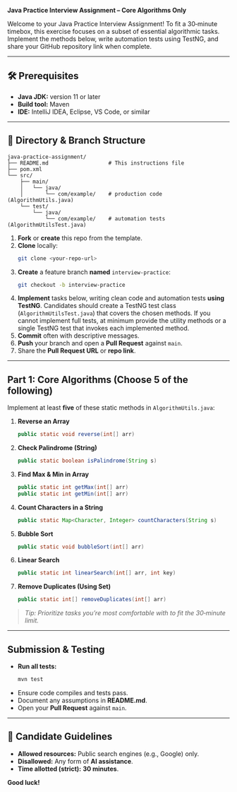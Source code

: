 **Java Practice Interview Assignment – Core Algorithms Only**  

Welcome to your Java Practice Interview Assignment! To fit a 30‑minute timebox, this exercise focuses on a subset of essential algorithmic tasks. Implement the methods below, write automation tests using TestNG, and share your GitHub repository link when complete.

---

## 🛠 Prerequisites

- **Java JDK:** version 11 or later
- **Build tool:** Maven
- **IDE:** IntelliJ IDEA, Eclipse, VS Code, or similar

---

## 📁 Directory & Branch Structure

```
java-practice-assignment/
├── README.md                   # This instructions file
├── pom.xml                   
└── src/
    ├── main/
    │   └── java/
    │       └── com/example/    # production code (AlgorithmUtils.java)
    └── test/
        └── java/
            └── com/example/    # automation tests (AlgorithmUtilsTest.java)
```

1. **Fork** or **create** this repo from the template.  
2. **Clone** locally:  
   ```bash
   git clone <your-repo-url>
   ```
3. **Create** a feature branch **named** `interview-practice`:  
   ```bash
   git checkout -b interview-practice
   ```
4. **Implement** tasks below, writing clean code and automation tests **using TestNG**. Candidates should create a TestNG test class (`AlgorithmUtilsTest.java`) that covers the chosen methods. If you cannot implement full tests, at minimum provide the utility methods or a single TestNG test that invokes each implemented method.
5. **Commit** often with descriptive messages.  
6. **Push** your branch and open a **Pull Request** against `main`.  
7. Share the **Pull Request URL** or **repo link**.

---

## Part 1: Core Algorithms (Choose **5** of the following)

Implement at least **five** of these static methods in `AlgorithmUtils.java`:

1. **Reverse an Array**  
   ```java
   public static void reverse(int[] arr)
   ```
2. **Check Palindrome (String)**  
   ```java
   public static boolean isPalindrome(String s)
   ```
3. **Find Max & Min in Array**  
   ```java
   public static int getMax(int[] arr)
   public static int getMin(int[] arr)
   ```
4. **Count Characters in a String**  
   ```java
   public static Map<Character, Integer> countCharacters(String s)
   ```
5. **Bubble Sort**  
   ```java
   public static void bubbleSort(int[] arr)
   ```
6. **Linear Search**  
   ```java
   public static int linearSearch(int[] arr, int key)
   ```
7. **Remove Duplicates (Using Set)**  
   ```java
   public static int[] removeDuplicates(int[] arr)
   ```

> _Tip: Prioritize tasks you’re most comfortable with to fit the 30‑minute limit._

---

## Submission & Testing

- **Run all tests:**  
  ```bash
  mvn test
  ```
- Ensure code compiles and tests pass.  
- Document any assumptions in **README.md**.  
- Open your **Pull Request** against `main`.

---

## 🎯 Candidate Guidelines

- **Allowed resources:** Public search engines (e.g., Google) only.  
- **Disallowed:** Any form of **AI assistance**.  
- **Time allotted (strict):** **30 minutes**.

**Good luck!**
